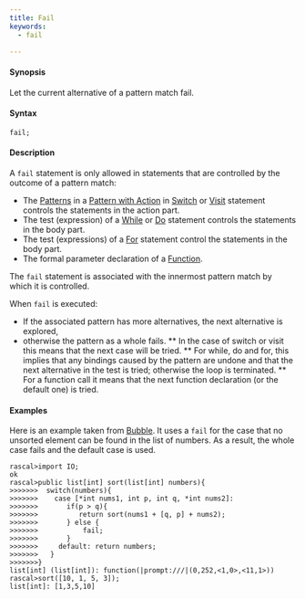 ```yaml
---
title: Fail
keywords:
  - fail

---
```


#### Synopsis

Let the current alternative of a pattern match fail.

#### Syntax

`fail;`

#### Description

A `fail` statement is only allowed in statements that are controlled by the outcome of a pattern match:

*  The [Patterns](../../../Rascal/Patterns) in a [Pattern with Action](../../../Rascal/Expressions/Visit/PatternWithAction) in [Switch](../../../Rascal/Statements/Switch) or [Visit](../../../Rascal/Statements/Visit) statement controls the statements in the action part.
*  The test (expression) of a [While](../../../Rascal/Statements/While) or [Do](../../../Rascal/Statements/Do) statement controls the statements in the body part.
*  The test (expressions) of a [For](../../../Rascal/Statements/For) statement control the statements in the body part.
*  The formal parameter declaration of a [Function](../../../Rascal/Declarations/Function).

The `fail` statement is associated with the innermost pattern match by which it is controlled.

When `fail` is executed:

*  If the associated pattern has more alternatives, the next alternative is explored,
*  otherwise the pattern as a whole fails. 
   ** In the case of switch or visit this means that the next case will be tried.
   ** For while, do and for, this implies that any bindings caused by the pattern are undone and that the next 
      alternative in the test is tried; otherwise the loop is terminated.
   ** For a function call it means that the next function declaration (or the default one) is tried.

#### Examples

Here is an example taken from [Bubble](../../../Recipes/Basic/Bubble/). 
It uses a `fail` for the case that no unsorted element can be found in the list of numbers.
As a result, the whole case fails and the default case is used.

```rascal-shell 
rascal>import IO;
ok
rascal>public list[int] sort(list[int] numbers){
>>>>>>>  switch(numbers){
>>>>>>>    case [*int nums1, int p, int q, *int nums2]:
>>>>>>>       if(p > q){
>>>>>>>          return sort(nums1 + [q, p] + nums2);
>>>>>>>       } else {
>>>>>>>       	  fail;
>>>>>>>       }
>>>>>>>     default: return numbers;
>>>>>>>   }
>>>>>>>}
list[int] (list[int]): function(|prompt:///|(0,252,<1,0>,<11,1>))
rascal>sort([10, 1, 5, 3]);
list[int]: [1,3,5,10]
```

